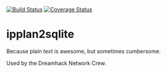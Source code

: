 [![Build Status](https://travis-ci.org/nlindblad/ipplan2sqlite.svg)](https://travis-ci.org/nlindblad/ipplan2sqlite)
[![Coverage Status](https://coveralls.io/repos/nlindblad/ipplan2sqlite/badge.svg?branch=nl-add-coveralls)](https://coveralls.io/r/nlindblad/ipplan2sqlite?branch=nl-add-coveralls)

ipplan2sqlite
=============

Because plain text is awesome, but sometimes cumbersome.

Used by the Dreamhack Network Crew.